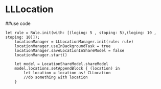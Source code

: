 # LLLocation
##use code

	let rule = Rule.init(with: [(loging: 5 , stoping: 5),(loging: 10 , stoping: 10)]);
        locationManager = LLLocationManager.init(rule: rule)
        locationManager.useInBackgroundTask = true
        locationManager.saveLocationInShareModel = false
        locationManager.start()
        
        let model = LocationShareModel.shareModel
        model.locations.setAppendBlock { (location) in
            let location = location as! CLLocation
            //do something with location            
        }
